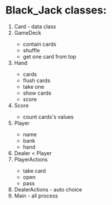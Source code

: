 # Black_Jack classes:
<ol>
  <li>Card - data class</li>
  <li>GameDeck</li>
  <ul>
      <li>contain cards</li>
      <li>shuffle</li>
      <li>get one card from top</li>
  </ul>
  <li>Hand</li>
  <ul>
    <li>cards</li>
    <li>flush cards</li>
    <li>take one</li>
    <li>show cards</li>
    <li>score</li>
  </ul>
  <li>Score</li>
  <ul>
    <li>count cards's values</li>
  </ul>
  <li>Player</li>
  <ul>
    <li>name</li>
    <li>bank</li>
    <li>hand</li>
  </ul>
  <li>Dealer < Player</li>
  <li>PlayerActions</li>
  <ul>
    <li>take card</li>
    <li>open</li>
    <li>pass</li>
  </ul>
  <li>DealerActions - auto choice</li>
  <li>Main - all process</li>
</ol>